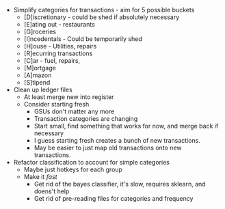 * Simplify categories for transactions - aim for 5 possible buckets
  * [D]iscretionary - could be shed if absolutely necessary
  * [E]ating out - restaurants
  * [G]roceries
  * [I]ncedentals - Could be temporarily shed
  * [H]ouse - Utilities, repairs
  * [R]ecurring transactions
  * [C]ar - fuel, repairs,
  * [M]ortgage
  * [A]mazon
  * [S]tipend
* Clean up ledger files
  * At least merge new into register
  * Consider starting fresh
    * GSUs don't matter any more
    * Transaction categories are changing
    * Start small, find something that works for now, and merge back if necessary
    * I guess starting fresh creates a bunch of new transactions.
    * May be easier to just map old transactions onto new transactions.
* Refactor classification to account for simple categories
  * Maybe just hotkeys for each group
  * Make it *fast*
    * Get rid of the bayes classifier, it's slow, requires sklearn, and doens't help
    * Get rid of pre-reading files for categories and frequency
